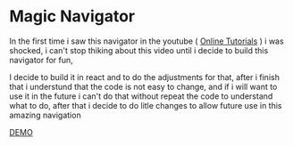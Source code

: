 # Magic Navigator

In the first time i saw this navigator in the youtube ( [Online Tutorials](https://www.youtube.com/watch?v=ArTVfdHOB-M) )  i was shocked, i can't stop thiking about this video until i decide to build this navigator for fun,

I decide to build it in react and to do the adjustments for that, after i finish that i understund that the code is not easy to change, and if i will want to use it in the future i can't do that without repeat the code to understand what to do, after that i decide to do litle changes to allow future use in this amazing navigation

[DEMO](https://ordamari.github.io/magic-navigator/)
